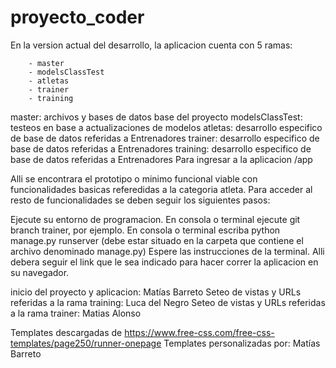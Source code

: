 # proyecto_coder

En la version actual del desarrollo, la aplicacion cuenta con 5 ramas:

        - master
        - modelsClassTest
        - atletas 
        - trainer
        - training
master: archivos y bases de datos base del proyecto
modelsClassTest: testeos en base a actualizaciones de modelos
atletas: desarrollo especifico de base de datos referidas a Entrenadores
trainer: desarrollo especifico de base de datos referidas a Entrenadores
training: desarrollo especifico de base de datos referidas a Entrenadores
Para ingresar a la aplicacion /app

Alli se encontrara el prototipo o minimo funcional viable con funcionalidades basicas referedidas a la categoria atleta. Para acceder al resto de funcionalidades se deben seguir los siguientes pasos:

Ejecute su entorno de programacion. En consola o terminal ejecute git branch trainer, por ejemplo. En consola o terminal escriba python manage.py runserver (debe estar situado en la carpeta que contiene el archivo denominado manage.py) Espere las instrucciones de la terminal. Alli debera seguir el link que le sea indicado para hacer correr la aplicacion en su navegador.

inicio del proyecto y aplicacion: Matías Barreto Seteo de vistas y URLs referidas a la rama training: Luca del Negro Seteo de vistas y URLs referidas a la rama trainer: Matias Alonso

Templates descargadas de https://www.free-css.com/free-css-templates/page250/runner-onepage Templates personalizadas por: Matías Barreto
